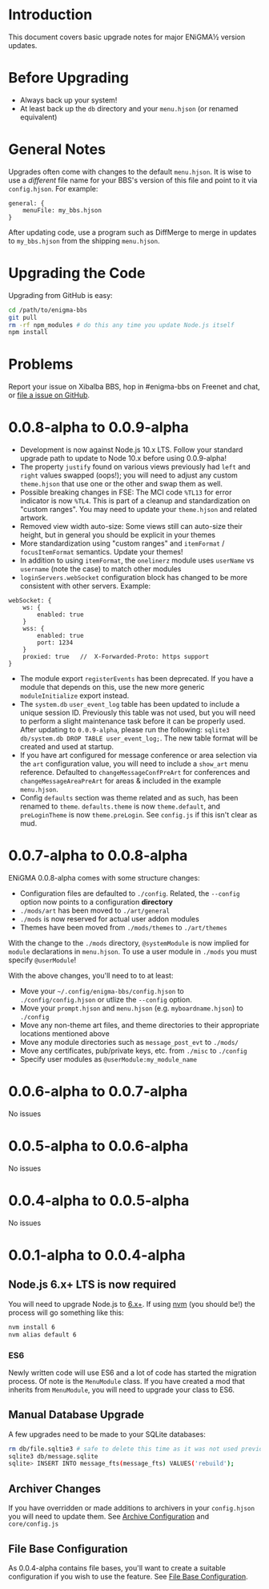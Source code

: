 # Introduction
This document covers basic upgrade notes for major ENiGMA½ version updates.


# Before Upgrading
* Always back up your system! 
* At least back up the `db` directory and your `menu.hjson` (or renamed equivalent)


# General Notes
Upgrades often come with changes to the default `menu.hjson`. It is wise to 
use a *different* file name for your BBS's version of this file and point to
it via `config.hjson`. For example:

```hjson
general: {
	menuFile: my_bbs.hjson
}
```

After updating code, use a program such as DiffMerge to merge in updates to
`my_bbs.hjson` from the shipping `menu.hjson`.


# Upgrading the Code
Upgrading from GitHub is easy:

```bash
cd /path/to/enigma-bbs
git pull
rm -rf npm_modules # do this any time you update Node.js itself
npm install
```


# Problems
Report your issue on Xibalba BBS, hop in #enigma-bbs on Freenet and chat, or
[file a issue on GitHub](https://github.com/NuSkooler/enigma-bbs/issues).

# 0.0.8-alpha to 0.0.9-alpha
* Development is now against Node.js 10.x LTS. Follow your standard upgrade path to update to Node 10.x before using 0.0.9-alpha!
* The property `justify` found on various views previously had `left` and `right` values swapped (oops!); you will need to adjust any custom `theme.hjson` that use one or the other and swap them as well.
* Possible breaking changes in FSE: The MCI code `%TL13` for error indicator is now `%TL4`. This is part of a cleanup and standardization on "custom ranges". You may need to update your `theme.hjson` and related artwork.
* Removed view width auto-size: Some views still can auto-size their height, but in general you should be explicit in your themes
* More standardization using "custom ranges" and `itemFormat` / `focusItemFormat` semantics. Update your themes!
* In addition to using `itemFormat`, the `onelinerz` module uses `userName` vs `username` (note the case) to match other modules
* `loginServers.webSocket` configuration block has changed to be more consistent with other servers. Example:
```
webSocket: {
    ws: {
        enabled: true
    }
    wss: {
        enabled: true
        port: 1234
    }
    proxied: true	//	X-Forwarded-Proto: https support
}
```
* The module export `registerEvents` has been deprecated. If you have a module that depends on this, use the new more generic `moduleInitialize` export instead.
* The `system.db` `user_event_log` table has been updated to include a unique session ID. Previously this table was not used, but you will need to perform a slight maintenance task before it can be properly used. After updating to `0.0.9-alpha`, please run the following: `sqlite3 db/system.db DROP TABLE user_event_log;`. The new table format will be created and used at startup.
* If you have art configured for message conference or area selection via the `art` configuration value, you will need to include a `show_art` menu reference. Defaulted to `changeMessageConfPreArt` for conferences and `changeMessageAreaPreArt` for areas & included in the example `menu.hjson`.
* Config `defaults` section was theme related and as such, has been renamed to `theme`. `defaults.theme` is now `theme.default`, and `preLoginTheme` is now `theme.preLogin`. See `config.js` if this isn't clear as mud.


# 0.0.7-alpha to 0.0.8-alpha
ENiGMA 0.0.8-alpha comes with some structure changes:
* Configuration files are defaulted to `./config`. Related, the `--config` option now points to a configuration **directory**
* `./mods/art` has been moved to `./art/general`
* `./mods` is now reserved for actual user addon modules
* Themes have been moved from `./mods/themes` to `./art/themes`

With the change to the `./mods` directory, `@systemModule` is now implied for `module` declarations in `menu.hjson`. To use a user module in `./mods` you must specify `@userModule`!

With the above changes, you'll need to to at least:
* Move your `~/.config/enigma-bbs/config.hjson` to `./config/config.hjson` or utlize the `--config` option. 
* Move your `prompt.hjson` and `menu.hjson` (e.g. `myboardname.hjson`) to `./config`
* Move any non-theme art files, and theme directories to their appropriate locations mentioned above
* Move any module directories such as `message_post_evt` to `./mods/`
* Move any certificates, pub/private keys, etc. from `./misc` to `./config`
* Specify user modules as `@userModule:my_module_name`

# 0.0.6-alpha to 0.0.7-alpha
No issues

# 0.0.5-alpha to 0.0.6-alpha
No issues

# 0.0.4-alpha to 0.0.5-alpha
No issues

# 0.0.1-alpha to 0.0.4-alpha
## Node.js 6.x+ LTS is now **required**
You will need to upgrade Node.js to [6.x+](https://github.com/nodejs/node/blob/master/doc/changelogs/CHANGELOG_V6.md). If using [nvm](https://github.com/creationix/nvm) (you should be!) the process will go something like this:
```bash
nvm install 6
nvm alias default 6
```

### ES6
Newly written code will use ES6 and a lot of code has started the migration process. Of note is the `MenuModule` class. If you have created a mod that inherits from `MenuModule`, you will need to upgrade your class to ES6.

## Manual Database Upgrade
A few upgrades need to be made to your SQLite databases:

```bash
rm db/file.sqltie3 # safe to delete this time as it was not used previously
sqlite3 db/message.sqlite
sqlite> INSERT INTO message_fts(message_fts) VALUES('rebuild');
```

## Archiver Changes
If you have overridden or made additions to archivers in your `config.hjson` you will need to update them. See [Archive Configuration](docs/archive.md) and `core/config.js`

## File Base Configuration
As 0.0.4-alpha contains file bases, you'll want to create a suitable configuration if you wish to use the feature. See [File Base Configuration](docs/file_base.md).
